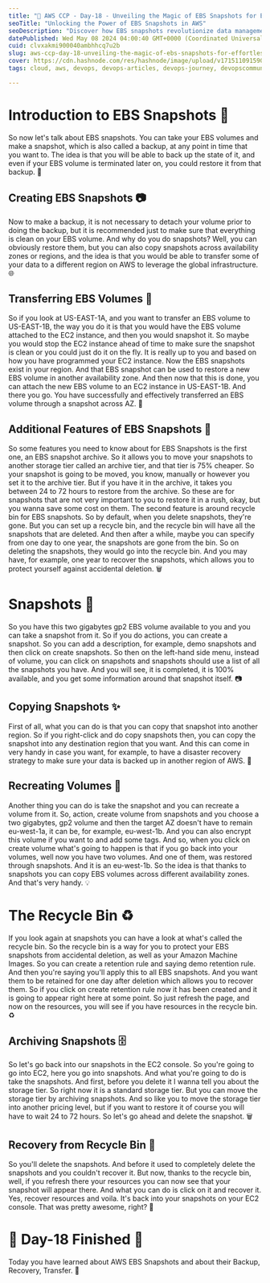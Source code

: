 ```yaml
---
title: "🌟 AWS CCP - Day-18 - Unveiling the Magic of EBS Snapshots for Effortless Data Protection! 🌟"
seoTitle: "Unlocking the Power of EBS Snapshots in AWS"
seoDescription: "Discover how EBS snapshots revolutionize data management in AWS! Learn key insights and strategies for seamless backup, restoration, and cost optimization."
datePublished: Wed May 08 2024 04:00:40 GMT+0000 (Coordinated Universal Time)
cuid: clvxakmi900040ambhhcq7u2b
slug: aws-ccp-day-18-unveiling-the-magic-of-ebs-snapshots-for-effortless-data-protection
cover: https://cdn.hashnode.com/res/hashnode/image/upload/v1715110915901/d7e94094-5467-4107-8792-7d3716239d8f.jpeg
tags: cloud, aws, devops, devops-articles, devops-journey, devopscommunity

---
```


# Introduction to EBS Snapshots 📸

So now let's talk about EBS snapshots. You can take your EBS volumes and make a snapshot, which is also called a backup, at any point in time that you want to. The idea is that you will be able to back up the state of it, and even if your EBS volume is terminated later on, you could restore it from that backup. 🔄

## Creating EBS Snapshots 📷

Now to make a backup, it is not necessary to detach your volume prior to doing the backup, but it is recommended just to make sure that everything is clean on your EBS volume. And why do you do snapshots? Well, you can obviously restore them, but you can also copy snapshots across availability zones or regions, and the idea is that you would be able to transfer some of your data to a different region on AWS to leverage the global infrastructure. 🌐

## Transferring EBS Volumes 🔄

So if you look at US-EAST-1A, and you want to transfer an EBS volume to US-EAST-1B, the way you do it is that you would have the EBS volume attached to the EC2 instance, and then you would snapshot it. So maybe you would stop the EC2 instance ahead of time to make sure the snapshot is clean or you could just do it on the fly. It is really up to you and based on how you have programmed your EC2 instance. Now the EBS snapshots exist in your region. And that EBS snapshot can be used to restore a new EBS volume in another availability zone. And then now that this is done, you can attach the new EBS volume to an EC2 instance in US-EAST-1B. And there you go. You have successfully and effectively transferred an EBS volume through a snapshot across AZ. 🚀

## Additional Features of EBS Snapshots 🌟

So some features you need to know about for EBS Snapshots is the first one, an EBS snapshot archive. So it allows you to move your snapshots to another storage tier called an archive tier, and that tier is 75% cheaper. So your snapshot is going to be moved, you know, manually or however you set it to the archive tier. But if you have it in the archive, it takes you between 24 to 72 hours to restore from the archive. So these are for snapshots that are not very important to you to restore it in a rush, okay, but you wanna save some cost on them. The second feature is around recycle bin for EBS snapshots. So by default, when you delete snapshots, they're gone. But you can set up a recycle bin, and the recycle bin will have all the snapshots that are deleted. And then after a while, maybe you can specify from one day to one year, the snapshots are gone from the bin. So on deleting the snapshots, they would go into the recycle bin. And you may have, for example, one year to recover the snapshots, which allows you to protect yourself against accidental deletion. 🗑️

# Snapshots 📸

So you have this two gigabytes gp2 EBS volume available to you and you can take a snapshot from it. So if you do actions, you can create a snapshot. So you can add a description, for example, demo snapshots and then click on create snapshots. So then on the left-hand side menu, instead of volume, you can click on snapshots and snapshots should use a list of all the snapshots you have. And you will see, it is completed, it is 100% available, and you get some information around that snapshot itself. 📷

## Copying Snapshots ✨

First of all, what you can do is that you can copy that snapshot into another region. So if you right-click and do copy snapshots then, you can copy the snapshot into any destination region that you want. And this can come in very handy in case you want, for example, to have a disaster recovery strategy to make sure your data is backed up in another region of AWS. 🔄

## Recreating Volumes 🔄

Another thing you can do is take the snapshot and you can recreate a volume from it. So, action, create volume from snapshots and you choose a two gigabytes, gp2 volume and then the target AZ doesn't have to remain eu-west-1a, it can be, for example, eu-west-1b. And you can also encrypt this volume if you want to and add some tags. And so, when you click on create volume what's going to happen is that if you go back into your volumes, well now you have two volumes. And one of them, was restored through snapshots. And it is an eu-west-1b. So the idea is that thanks to snapshots you can copy EBS volumes across different availability zones. And that's very handy. 💡

# The Recycle Bin ♻️

If you look again at snapshots you can have a look at what's called the recycle bin. So the recycle bin is a way for you to protect your EBS snapshots from accidental deletion, as well as your Amazon Machine Images. So you can create a retention rule and saying demo retention rule. And then you're saying you'll apply this to all EBS snapshots. And you want them to be retained for one day after deletion which allows you to recover them. So if you click on create retention rule now it has been created and it is going to appear right here at some point. So just refresh the page, and now on the resources, you will see if you have resources in the recycle bin. ♻️

## Archiving Snapshots 🗄️

So let's go back into our snapshots in the EC2 console. So you're going to go into EC2, here you go into snapshots. And what you're going to do is take the snapshots. And first, before you delete it I wanna tell you about the storage tier. So right now it is a standard storage tier. But you can move the storage tier by archiving snapshots. And so like you to move the storage tier into another pricing level, but if you want to restore it of course you will have to wait 24 to 72 hours. So let's go ahead and delete the snapshot. 🗑️

## Recovery from Recycle Bin 🔄

So you'll delete the snapshots. And before it used to completely delete the snapshots and you couldn't recover it. But now, thanks to the recycle bin, well, if you refresh there your resources you can now see that your snapshot will appear there. And what you can do is click on it and recover it. Yes, recover resources and voila. It's back into your snapshots on your EC2 console. That was pretty awesome, right? 🎉

# 🎉 Day-18 Finished 🎉  
Today you have learned about AWS EBS Snapshots and about their Backup, Recovery, Transfer. 🚀